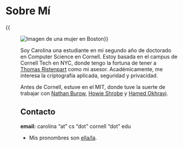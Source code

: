 # Sobre Mí
{{<figure class=figure><img src="/images/me.jpg" class="figure-img" alt="Imagen de una mujer en Boston">}}

Soy Carolina una estudiante en mi segundo año de doctorado en Computer Science en Cornell. Estoy basada en el campus de Cornell Tech en NYC, donde tengo la fortuna de tener a [Thomas Ristenpart](https://rist.tech.cornell.edu/) como mi asesor. Académicamente, me interesa la criptografía aplicada, seguridad y privacidad.

Antes de Cornell, estuve en el MIT, donde tuve la suerte de trabajar con [Nathan Burow](https://www.ll.mit.edu/biographies/nathan-h-burow), [Howie Shrobe](http://people.csail.mit.edu/hes/index.html) y [Hamed Okhravi](https://web.mit.edu/ha22286/www/index.html).

## Contacto
**email:** carolina “at” cs “dot” cornell “dot” edu
- Mis pronombres son [ella/la](https://pronombr.es/ella).